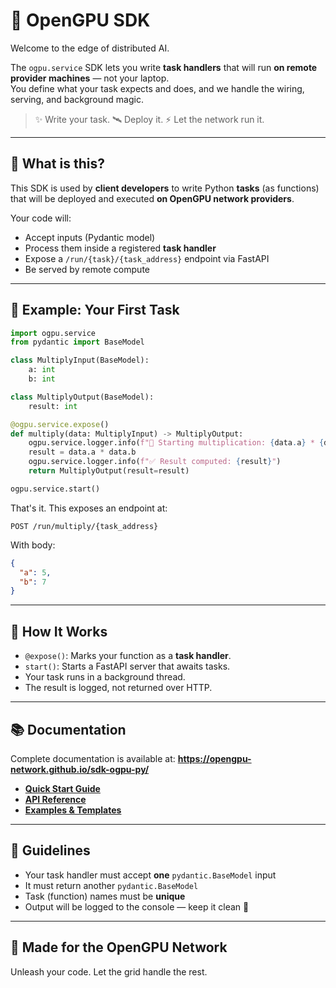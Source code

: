 # 🧠 OpenGPU SDK

Welcome to the edge of distributed AI.

The `ogpu.service` SDK lets you write **task handlers** that will run **on remote provider machines** — not your laptop.  
You define what your task expects and does, and we handle the wiring, serving, and background magic.

> ✨ Write your task. 🛰️ Deploy it. ⚡️ Let the network run it.

---

## 🚀 What is this?

This SDK is used by **client developers** to write Python **tasks** (as functions) that will be deployed and executed **on OpenGPU network providers**.

Your code will:
- Accept inputs (Pydantic model)
- Process them inside a registered **task handler**
- Expose a `/run/{task}/{task_address}` endpoint via FastAPI
- Be served by remote compute

---

## 🧪 Example: Your First Task

```python
import ogpu.service
from pydantic import BaseModel

class MultiplyInput(BaseModel):
    a: int
    b: int

class MultiplyOutput(BaseModel):
    result: int

@ogpu.service.expose()
def multiply(data: MultiplyInput) -> MultiplyOutput:
    ogpu.service.logger.info(f"🧮 Starting multiplication: {data.a} * {data.b}")
    result = data.a * data.b
    ogpu.service.logger.info(f"✅ Result computed: {result}")
    return MultiplyOutput(result=result)

ogpu.service.start()
```

That's it.
This exposes an endpoint at:

```
POST /run/multiply/{task_address}
```

With body:
```json
{
  "a": 5,
  "b": 7
}
```

---

## 📡 How It Works

- `@expose()`: Marks your function as a **task handler**.
- `start()`: Starts a FastAPI server that awaits tasks.
- Your task runs in a background thread.
- The result is logged, not returned over HTTP.

---

## 📚 Documentation

Complete documentation is available at: **https://opengpu-network.github.io/sdk-ogpu-py/**

- **[Quick Start Guide](https://opengpu-network.github.io/sdk-ogpu-py/getting-started/quickstart/)**
- **[API Reference](https://opengpu-network.github.io/sdk-ogpu-py/api/service/)**
- **[Examples & Templates](https://opengpu-network.github.io/sdk-ogpu-py/sources/templates/)**

---

## 🧙 Guidelines

- Your task handler must accept **one** `pydantic.BaseModel` input
- It must return another `pydantic.BaseModel`
- Task (function) names must be **unique**
- Output will be logged to the console — keep it clean 💅

---

## 🤝 Made for the OpenGPU Network  
Unleash your code. Let the grid handle the rest.